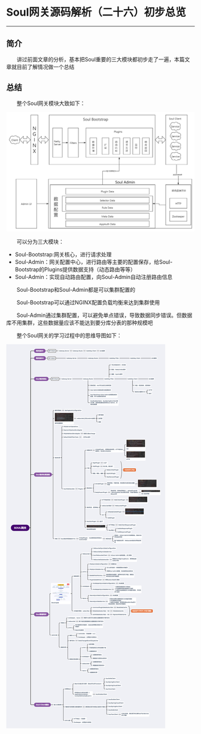 # Soul网关源码解析（二十六）初步总览
***
## 简介
&ensp;&ensp;&ensp;&ensp;讲过前面文章的分析，基本把Soul重要的三大模块都初步走了一遍，本篇文章就目前了解情况做一个总结

## 总结
&ensp;&ensp;&ensp;&ensp;整个Soul网关模块大致如下：

![](./picture/soulFramework.png)

&ensp;&ensp;&ensp;&ensp;可以分为三大模块：

- Soul-Bootstrap:网关核心，进行请求处理
- Soul-Admin：网关配置中心，进行路由等主要的配置保存，给Soul-Bootstrap的Plugins提供数据支持（动态路由等等）
- Soul-Admin：实现自动路由配置，向Soul-Admin自动注册路由信息

&ensp;&ensp;&ensp;&ensp;Soul-Bootstrap和Soul-Admin都是可以集群配置的 

&ensp;&ensp;&ensp;&ensp;Soul-Bootstrap可以通过NGINX配置负载均衡来达到集群使用

&ensp;&ensp;&ensp;&ensp;Soul-Admin通过集群配置，可以避免单点错误，导致数据同步错误。但数据库不用集群，这些数据量应该不能达到要分库分表的那种规模吧

&ensp;&ensp;&ensp;&ensp;整个Soul网关的学习过程中的思维导图如下：

![](./picture/soulMaidMap.png)